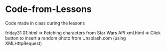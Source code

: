 # Code-from-Lessons
Code made in class during the lessons

friday31.01.html => Fetching characters from Star Wars API
xml.html => Click button to insert a random photo from Unsplash.com (using XMLHttpRequest)

